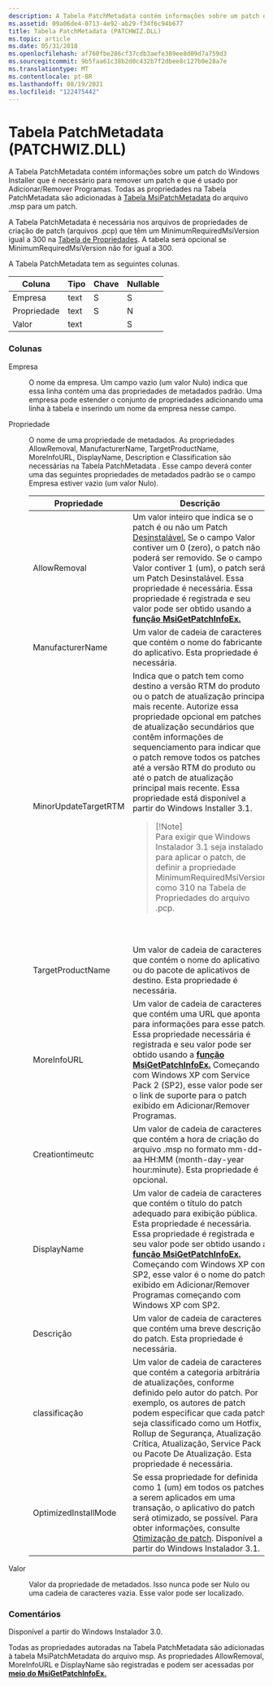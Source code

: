 ```yaml
---
description: A Tabela PatchMetadata contém informações sobre um patch do Windows Installer que é necessário para remover um patch e que é usado por Adicionar/Remover Programas.
ms.assetid: 09a06de4-0713-4e92-ab29-f34f6c94b677
title: Tabela PatchMetadata (PATCHWIZ.DLL)
ms.topic: article
ms.date: 05/31/2018
ms.openlocfilehash: af760fbe286cf37cdb3aefe389ee8d09d7a759d3
ms.sourcegitcommit: 9b5faa61c38b2d0c432b7f2dbee8c127b0e28a7e
ms.translationtype: MT
ms.contentlocale: pt-BR
ms.lasthandoff: 08/19/2021
ms.locfileid: "122475442"
---
```

# <a name="patchmetadata-table-patchwizdll"></a>Tabela PatchMetadata (PATCHWIZ.DLL)

A Tabela PatchMetadata contém informações sobre um patch do Windows Installer que é necessário para remover um patch e que é usado por Adicionar/Remover Programas. Todas as propriedades na Tabela PatchMetadata são adicionadas à [Tabela MsiPatchMetadata](msipatchmetadata-table.md) do arquivo .msp para um patch.

A Tabela PatchMetadata é necessária nos arquivos de propriedades de criação de patch (arquivos .pcp) que têm um MinimumRequiredMsiVersion igual a 300 na [Tabela de Propriedades](properties-table-patchwiz-dll-.md). A tabela será opcional se MinimumRequiredMsiVersion não for igual a 300.

A Tabela PatchMetadata tem as seguintes colunas.



| Coluna   | Tipo | Chave | Nullable |
|----------|------|-----|----------|
| Empresa  | text | S   | S        |
| Propriedade | text | S   | N        |
| Valor    | text |     | S        |



 

### <a name="columns"></a>Colunas

<dl> <dt>

<span id="Company"></span><span id="company"></span><span id="COMPANY"></span>Empresa
</dt> <dd>

O nome da empresa. Um campo vazio (um valor Nulo) indica que essa linha contém uma das propriedades de metadados padrão. Uma empresa pode estender o conjunto de propriedades adicionando uma linha à tabela e inserindo um nome da empresa nesse campo.

</dd> <dt>

<span id="Property"></span><span id="property"></span><span id="PROPERTY"></span>Propriedade
</dt> <dd>

O nome de uma propriedade de metadados. As propriedades AllowRemoval, ManufacturerName, TargetProductName, MoreInfoURL, DisplayName, Description e Classification são necessárias na Tabela PatchMetadata . Esse campo deverá conter uma das seguintes propriedades de metadados padrão se o campo Empresa estiver vazio (um valor Nulo).




| Propriedade | Descrição | 
|----------|-------------|
| AllowRemoval | Um valor inteiro que indica se o patch é ou não um Patch <a href="uninstallable-patches.md">Desinstalável.</a> Se o campo Valor contiver um 0 (zero), o patch não poderá ser removido. Se o campo Valor contiver 1 (um), o patch será um Patch Desinstalável. Essa propriedade é necessária. Essa propriedade é registrada e seu valor pode ser obtido usando a <a href="/windows/desktop/api/Msi/nf-msi-msigetpatchinfoexa"><strong>função MsiGetPatchInfoEx.</strong></a><br /> | 
| ManufacturerName | Um valor de cadeia de caracteres que contém o nome do fabricante do aplicativo. Esta propriedade é necessária. | 
| MinorUpdateTargetRTM | Indica que o patch tem como destino a versão RTM do produto ou o patch de atualização principal mais recente. Autorize essa propriedade opcional em patches de atualização secundários que contêm informações de sequenciamento para indicar que o patch remove todos os patches até a versão RTM do produto ou até o patch de atualização principal mais recente. Essa propriedade está disponível a partir do Windows Installer 3.1.<blockquote>[!Note]<br />Para exigir que Windows Instalador 3.1 seja instalado para aplicar o patch, de definir a propriedade MinimumRequiredMsiVersion como 310 na Tabela de Propriedades do arquivo .pcp. <a href="properties-table-patchwiz-dll-.md"></a></blockquote><br /><br /> | 
| TargetProductName | Um valor de cadeia de caracteres que contém o nome do aplicativo ou do pacote de aplicativos de destino. Esta propriedade é necessária. | 
| MoreInfoURL | Um valor de cadeia de caracteres que contém uma URL que aponta para informações para esse patch. Essa propriedade necessária é registrada e seu valor pode ser obtido usando a <a href="/windows/desktop/api/Msi/nf-msi-msigetpatchinfoexa"><strong>função MsiGetPatchInfoEx.</strong></a> Começando com Windows XP com Service Pack 2 (SP2), esse valor pode ser o link de suporte para o patch exibido em Adicionar/Remover Programas.<br /> | 
| Creationtimeutc | Um valor de cadeia de caracteres que contém a hora de criação do arquivo .msp no formato mm-dd-aa HH:MM (month-day-year hour:minute). Esta propriedade é opcional. | 
| DisplayName | Um valor de cadeia de caracteres que contém o título do patch adequado para exibição pública. Esta propriedade é necessária. Essa propriedade é registrada e seu valor pode ser obtido usando a <a href="/windows/desktop/api/Msi/nf-msi-msigetpatchinfoexa"><strong>função MsiGetPatchInfoEx.</strong></a> Começando com Windows XP com SP2, esse valor é o nome do patch exibido em Adicionar/Remover Programas começando com Windows XP com SP2.<br /> | 
| Descrição | Um valor de cadeia de caracteres que contém uma breve descrição do patch. Esta propriedade é necessária. | 
| classificação | Um valor de cadeia de caracteres que contém a categoria arbitrária de atualizações, conforme definido pelo autor do patch. Por exemplo, os autores de patch podem especificar que cada patch seja classificado como um Hotfix, Rollup de Segurança, Atualização Crítica, Atualização, Service Pack ou Pacote De Atualização. Esta propriedade é necessária. | 
| OptimizedInstallMode | Se essa propriedade for definida como 1 (um) em todos os patches a serem aplicados em uma transação, o aplicativo do patch será otimizado, se possível. Para obter informações, consulte <a href="patch-optimization.md">Otimização de patch</a>. Disponível a partir do Windows Instalador 3.1. | 




 

</dd> <dt>

<span id="Value"></span><span id="value"></span><span id="VALUE"></span>Valor
</dt> <dd>

Valor da propriedade de metadados. Isso nunca pode ser Nulo ou uma cadeia de caracteres vazia. Esse valor pode ser localizado.

</dd> </dl>

### <a name="remarks"></a>Comentários

Disponível a partir do Windows Instalador 3.0.

Todas as propriedades autoradas na Tabela PatchMetadata são adicionadas à tabela MsiPatchMetadata do arquivo msp. As propriedades AllowRemoval, MoreInfoURL e DisplayName são registradas e podem ser acessadas por [**meio do MsiGetPatchInfoEx.**](/windows/desktop/api/Msi/nf-msi-msigetpatchinfoexa)

 

 




